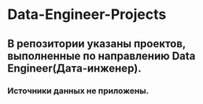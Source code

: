 # Data-Engineer-Projects

## В репозитории указаны проектов, выполненные по направлению Data Engineer(Дата-инженер).
### Источники данных не приложены.
